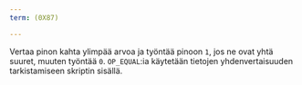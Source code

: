 ```yaml
---
term: (0X87)

---
```

Vertaa pinon kahta ylimpää arvoa ja työntää pinoon `1`, jos ne ovat yhtä suuret, muuten työntää `0`. `OP_EQUAL`:ia käytetään tietojen yhdenvertaisuuden tarkistamiseen skriptin sisällä.